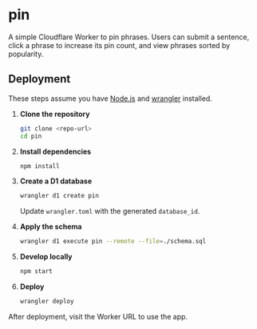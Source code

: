 # pin

A simple Cloudflare Worker to pin phrases. Users can submit a sentence, click a phrase to increase its pin count, and view phrases sorted by popularity.

## Deployment

These steps assume you have [Node.js](https://nodejs.org/) and [wrangler](https://developers.cloudflare.com/workers/wrangler/) installed.

1. **Clone the repository**
   ```bash
   git clone <repo-url>
   cd pin
   ```

2. **Install dependencies**
   ```bash
   npm install
   ```

3. **Create a D1 database**
   ```bash
   wrangler d1 create pin
   ```
   Update `wrangler.toml` with the generated `database_id`.

4. **Apply the schema**
   ```bash
   wrangler d1 execute pin --remote --file=./schema.sql
   ```

5. **Develop locally**
   ```bash
   npm start
   ```

6. **Deploy**
   ```bash
   wrangler deploy
   ```

After deployment, visit the Worker URL to use the app.
